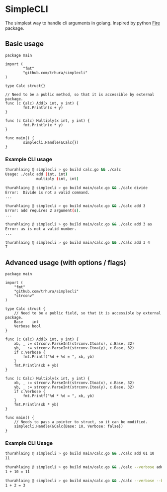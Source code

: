 # SimpleCLI
The simplest way to handle cli arguments in golang. Inspired by python [Fire](https://github.com/google/python-fire) package.

## Basic usage

```golang
package main

import (
        "fmt"
        "github.com/trhura/simplecli"
)

type Calc struct{}

// Need to be a public method, so that it is accessible by external package.
func (c Calc) Add(x int, y int) {
        fmt.Println(x + y)
}

func (c Calc) Multiply(x int, y int) {
        fmt.Println(x * y)
}

func main() {
        simplecli.Handle(&Calc{})
}
```

### Example CLI usage

```sh
thurahlaing @ simplecli > go build calc.go && ./calc
Usage: ./calc add (int, int)
              multiply (int, int)
```

```sh
thurahlaing @ simplecli > go build main/calc.go && ./calc divide
Error:  Divide is not a valid command.
...
```

```sh
thurahlaing @ simplecli > go build main/calc.go && ./calc add 3
Error: add requires 2 argument(s).
...
```

```sh
thurahlaing @ simplecli > go build main/calc.go && ./calc add 3 as
Error: as is not a valid number.
...
```

```sh
thurahlaing @ simplecli > go build main/calc.go && ./calc add 3 4
7
```


## Advanced usage (with options / flags)

```golang
package main

import (
	"fmt"
	"github.com/trhura/simplecli"
	"strconv"
)

type Calc struct {
	// Need to be a public field, so that it is accessible by external package.
	Base    int
	Verbose bool
}

func (c Calc) Add(x int, y int) {
	xb, _ := strconv.ParseInt(strconv.Itoa(x), c.Base, 32)
	yb, _ := strconv.ParseInt(strconv.Itoa(y), c.Base, 32)
	if c.Verbose {
		fmt.Printf("%d + %d = ", xb, yb)
	}
	fmt.Println(xb + yb)
}

func (c Calc) Multiply(x int, y int) {
	xb, _ := strconv.ParseInt(strconv.Itoa(x), c.Base, 32)
	yb, _ := strconv.ParseInt(strconv.Itoa(y), c.Base, 32)
	if c.Verbose {
		fmt.Printf("%d * %d = ", xb, yb)
	}
	fmt.Println(xb * yb)
}

func main() {
	// Needs to pass a pointer to struct, so it can be modified.
	simplecli.Handle(&Calc{Base: 10, Verbose: false})
}
```

### Example CLI Usage

```sh
thurahlaing @ simplecli > go build main/calc.go && ./calc add 01 10
11
```

```sh
thurahlaing @ simplecli > go build main/calc.go && ./calc --verbose add 01 10
1 + 10 = 11
```

```sh
thurahlaing @ simplecli > go build main/calc.go && ./calc --verbose --base=2 add 01 10
1 + 2 = 3
```
